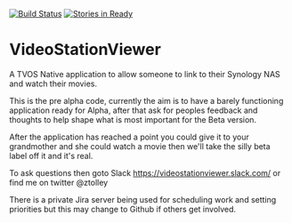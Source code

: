 [![Build Status](https://travis-ci.org/ztolley/VideoStationViewer.svg?branch=master)](https://travis-ci.org/ztolley/VideoStationViewer)
[![Stories in Ready](https://badge.waffle.io/ztolley/VideoStationViewer.png?label=ready&title=Ready)](https://waffle.io/ztolley/VideoStationViewer)

# VideoStationViewer
A TVOS Native application to allow someone to link to their Synology NAS and watch their movies.

This is the pre alpha code, currently the aim is to have a barely functioning application ready for Alpha, after that ask for peoples feedback and thoughts to help shape what is most important for the Beta version.

After the application has reached a point you could give it to your grandmother and she could watch a movie then we'll take the silly beta label off it and it's real.

To ask questions then goto Slack https://videostationviewer.slack.com/ or find me on twitter @ztolley

There is a private Jira server being used for scheduling work and setting priorities but this may change to Github if others get involved.
